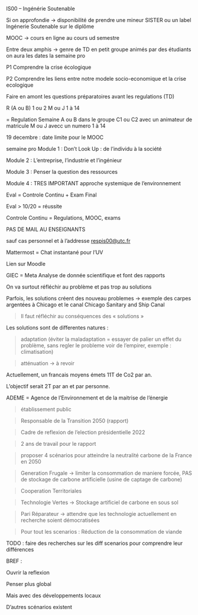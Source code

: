 IS00 – Ingénérie Soutenable

  

Si on approfondie → disponibilité de prendre une mineur SISTER ou un label Ingénerie Soutenable sur le diplôme

  

MOOC → cours en ligne au cours ud semestre

  

Entre deux amphis → genre de TD en petit groupe animés par des étudiants on aura les dates la semaine pro

  

P1 Comprendre la crise écologique

P2 Comprendre les liens entre notre modele socio-economique et la crise ecologique

  

Faire en amont les questions préparatoires avant les regulations (TD)

  

  

R (A ou B) 1 ou 2 M ou J 1 à 14

= Regulation Semaine A ou B dans le groupe C1 ou C2 avec un animateur de matricule M ou J avecc un numero 1 à 14

  

19 decembre : date limite pour le MOOC

  

semaine pro Module 1 : Don’t Look Up : de l’individu à la société

Module 2 : L’entreprise, l’industrie et l’ingénieur

Module 3 : Penser la question des ressources

Module 4 : TRES IMPORTANT approche systemique de l’environnement

  

Eval = Controle Continu + Exam Final

Eval > 10/20 = réussite

  

Controle Continu = Regulations, MOOC, exams

  

PAS DE MAIL AU ENSEIGNANTS

sauf cas personnel et à l’addresse [respis00@utc.fr](mailto:respis00@utc.fr)

  

Mattermost = Chat instantané pour l’UV

Lien sur Moodle

  

  

  

GIEC = Meta Analyse de donnée scientifique et font des rapports

On va surtout réfléchir au problème et pas trop au solutions

  

Parfois, les solutions créent des nouveau problemes → exemple des carpes argentées à Chicago et le canal Chicago Sanitary and Ship Canal

> Il faut réfléchir au conséquences des « solutions »

  

Les solutions sont de differentes natures :

> adaptation (éviter la maladaptation = essayer de palier un effet du problème, sans regler le probleme voir de l’empirer, exemple : climatisation)

> atténuation → à revoir

  

Actuellement, un francais moyens émets 11T de Co2 par an.

L’objectif serait 2T par an et par personne.

  

ADEME = Agence de l’Environnement et de la maitrise de l’énergie

> établissement public

> Responsable de la Transition 2050 (rapport)

> Cadre de reflexion de l’election présidentielle 2022

> 2 ans de travail pour le rapport

> proposer 4 scénarios pour atteindre la neutralité carbone de la France en 2050

> Generation Frugale → limiter la consommation de maniere forcée, PAS de stockage de carbone artificielle (usine de captage de carbone)

> Cooperation Territoriales

> Technologie Vertes → Stockage artificiel de carbone en sous sol

> Pari Réparateur → attendre que les technologie actuellement en recherche soient démocratisées

> Pour tout les scenarios : Réduction de la consommation de viande

  
  

TODO : faire des recherches sur les diff scenarios pour comprendre leur différences

  
  

BREF :

Ouvrir la reflexion

Penser plus global

Mais avec des développements locaux

D’autres scénarios existent
